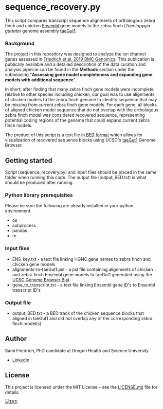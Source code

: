 # sequence_recovery.py
This script compares transcript sequence alignments of orthologous zebra finch and chicken [Ensembl](http://www.ensembl.org) gene models to the zebra finch (*Taeniopygia guttata*) genome assembly [taeGut1](https://genome.ucsc.edu/cgi-bin/hgGateway?db=taeGut1). 
### Background
The project in this repository was designed to analyze the ion channel genes assessed in [Friedrich et al. 2019 BMC Genomics](https://doi.org/10.1186/s12864-019-5871-2). This publication is publically available and a detailed description of the data curation and analysis pipeline can be found in the **Methods** section under the subheading "**Assessing gene model completeness and expanding gene models with additional sequence**".

In short, after finding that many zebra finch gene models were incomplete relative to other species including chicken, our goal was to use alignments of chicken models to the zebra finch genome to identify sequence that may be missing from current zebra finch gene models. For each gene, all blocks of aligned chicken model sequence that do not overlap with the orthologous zebra finch model was considered recovered sequence, representing potential coding regions of the genome that could expand current zebra finch models. 

The product of this script is a text file in [BED format](https://genome.ucsc.edu/FAQ/FAQformat.html#format1) which allows for visualization of recovered sequence blocks using UCSC's [taeGut1](https://genome.ucsc.edu/cgi-bin/hgGateway?db=taeGut1) Genome Browser.

## Getting started
Script (sequence_recovery.py) and input files should be placed in the same folder when running this code. The output file (output_BED.txt) is what should be produced after running.

### Python library prerequisites
Please be sure the following are already installed in your python environment:
- os
- subprocess
- pandas
- re

### Input files
- ENS_key.txt - a text file linking HGNC gene names to zebra finch and chicken gene models
- alignments-to-taeGut1.psl - a psl file containing alignments of chicken and zebra finch Ensembl gene models to taeGut1 generated using the [UCSC Genome Browser Blat](https://genome.ucsc.edu/index.html)
- gene_to_transcript.txt - a text file linking Ensembl gene ID's to Ensembl transcript ID's

### Output file
- output_BED.txt - a BED track of the chicken sequence blocks that aligned in taeGut1 and did not overlap any of the corresponding zebra finch model(s)

## Author
Sami Friedrich, PhD candidate at Oregon Health and Science University
- [LinkedIn](https://www.linkedin.com/in/sami-friedrich/)
 
## License
This project is licensed under the MIT License - see the [LICENSE.md](https://github.com/samifriedrich/seq-recovery/blob/master/sequence_recovery.py) file for details.


[![DOI](https://zenodo.org/badge/171545573.svg)](https://zenodo.org/badge/latestdoi/171545573)

